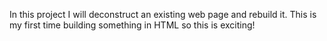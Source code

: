 In this project I will deconstruct an existing web page and rebuild it. This is my first time building something in HTML so this is exciting!